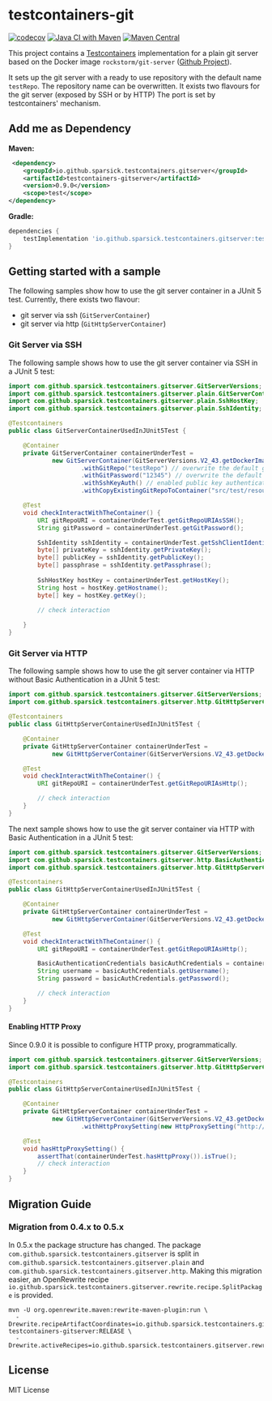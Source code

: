 # testcontainers-git
[![codecov](https://codecov.io/gh/sparsick/testcontainers-git/branch/main/graph/badge.svg?token=F9R60M53IL)](https://codecov.io/gh/sparsick/testcontainers-git)
[![Java CI with Maven](https://github.com/sparsick/testcontainers-git/actions/workflows/maven.yml/badge.svg?branch=main)](https://github.com/sparsick/testcontainers-git/actions/workflows/maven.yml)
[![Maven Central](https://maven-badges.herokuapp.com/maven-central/io.github.sparsick.testcontainers.gitserver/testcontainers-gitserver/badge.svg)](https://maven-badges.herokuapp.com/maven-central/io.github.sparsick.testcontainers.gitserver/testcontainers-gitserver)

This project contains a [Testcontainers](https://www.testcontainers.org/) implementation for a plain git server based on the Docker image `rockstorm/git-server` ([Github Project](https://github.com/rockstorm101/git-server-docker)).

It sets up the git server with a ready to use repository with the default name `testRepo`. 
The repository name can be overwritten.
It exists two flavours for the git server (exposed by SSH or by HTTP)
The port is set by testcontainers' mechanism.

## Add me as Dependency


**Maven:**
```xml
 <dependency>
    <groupId>io.github.sparsick.testcontainers.gitserver</groupId>
    <artifactId>testcontainers-gitserver</artifactId>
    <version>0.9.0</version>
    <scope>test</scope>
</dependency>
```

**Gradle:**
```groovy
dependencies {
    testImplementation 'io.github.sparsick.testcontainers.gitserver:testcontainers-gitserver:0.9.0'
}
```

## Getting started with a sample

The following samples show how to use the git server container in a JUnit 5 test.
Currently, there exists two flavour:
- git server via ssh (`GitServerContainer`)
- git server via http (`GitHttpServerContainer`)

### Git Server via SSH
The following sample shows how to use the git server container via SSH in a JUnit 5 test:
````java
import com.github.sparsick.testcontainers.gitserver.GitServerVersions;
import com.github.sparsick.testcontainers.gitserver.plain.GitServerContainer;
import com.github.sparsick.testcontainers.gitserver.plain.SshHostKey;
import com.github.sparsick.testcontainers.gitserver.plain.SshIdentity;

@Testcontainers
public class GitServerContainerUsedInJUnit5Test {

    @Container
    private GitServerContainer containerUnderTest = 
            new GitServerContainer(GitServerVersions.V2_43.getDockerImageName())
                    .withGitRepo("testRepo") // overwrite the default git repository name
                    .withGitPassword("12345") // overwrite the default git password
                    .withSshKeyAuth() // enabled public key authentication
                    .withCopyExistingGitRepoToContainer("src/test/resources/sampleRepo"); // path to an already existing Git repository

    @Test
    void checkInteractWithTheContainer() {
        URI gitRepoURI = containerUnderTest.getGitRepoURIAsSSH(); 
        String gitPassword = containerUnderTest.getGitPassword();

        SshIdentity sshIdentity = containerUnderTest.getSshClientIdentity();
        byte[] privateKey = sshIdentity.getPrivateKey();
        byte[] publicKey = sshIdentity.getPublicKey();
        byte[] passphrase = sshIdentity.getPassphrase();
        
        SshHostKey hostKey = containerUnderTest.getHostKey();
        String host = hostKey.getHostname();
        byte[] key = hostKey.getKey();
        
        // check interaction

    }
}
````

### Git Server via HTTP
The following sample shows how to use the git server container via HTTP without Basic Authentication in a JUnit 5 test:

````java
import com.github.sparsick.testcontainers.gitserver.GitServerVersions;
import com.github.sparsick.testcontainers.gitserver.http.GitHttpServerContainer;

@Testcontainers
public class GitHttpServerContainerUsedInJUnit5Test {

    @Container
    private GitHttpServerContainer containerUnderTest =
            new GitHttpServerContainer(GitServerVersions.V2_43.getDockerImageName());

    @Test
    void checkInteractWithTheContainer() {
        URI gitRepoURI = containerUnderTest.getGitRepoURIAsHttp();

        // check interaction
    }
}
````

The next sample shows how to use the git server container via HTTP with Basic Authentication in a JUnit 5 test:

````java
import com.github.sparsick.testcontainers.gitserver.GitServerVersions;
import com.github.sparsick.testcontainers.gitserver.http.BasicAuthenticationCredentials;
import com.github.sparsick.testcontainers.gitserver.http.GitHttpServerContainer;

@Testcontainers
public class GitHttpServerContainerUsedInJUnit5Test {

    @Container
    private GitHttpServerContainer containerUnderTest =
            new GitHttpServerContainer(GitServerVersions.V2_43.getDockerImageName(), new BasicAuthenticationCredentials("testuser", "testPassword"));

    @Test
    void checkInteractWithTheContainer() {
        URI gitRepoURI = containerUnderTest.getGitRepoURIAsHttp();

        BasicAuthenticationCredentials basicAuthCredentials = containerUnderTest.getBasicAuthCredentials();
        String username = basicAuthCredentials.getUsername();
        String password = basicAuthCredentials.getPassword();

        // check interaction
    }
}
````
#### Enabling HTTP Proxy
Since 0.9.0 it is possible to configure HTTP proxy, programmatically. 

````java
import com.github.sparsick.testcontainers.gitserver.GitServerVersions;
import com.github.sparsick.testcontainers.gitserver.http.GitHttpServerContainer;

@Testcontainers
public class GitHttpServerContainerUsedInJUnit5Test {

    @Container
    private GitHttpServerContainer containerUnderTest =
            new GitHttpServerContainer(GitServerVersions.V2_43.getDockerImageName())
                    .withHttpProxySetting(new HttpProxySetting("http://proxy.example.com", "https://proxy.example.com", ""));

    @Test
    void hasHttpProxySetting() {
        assertThat(containerUnderTest.hasHttpProxy()).isTrue();
        // check interaction
    }
}
````

## Migration Guide
### Migration from 0.4.x to 0.5.x

In 0.5.x the package structure has changed.
The package `com.github.sparsick.testcontainers.gitserver` is split in `com.github.sparsick.testcontainers.gitserver.plain` and `com.github.sparsick.testcontainers.gitserver.http`.
Making this migration easier, an OpenRewrite recipe `io.github.sparsick.testcontainers.gitserver.rewrite.recipe.SplitPackage` is provided.

````shell
mvn -U org.openrewrite.maven:rewrite-maven-plugin:run \
  -Drewrite.recipeArtifactCoordinates=io.github.sparsick.testcontainers.gitserver:rewrite-testcontainers-gitserver:RELEASE \
  -Drewrite.activeRecipes=io.github.sparsick.testcontainers.gitserver.rewrite.recipe.SplitPackage
````

## License

MIT License



